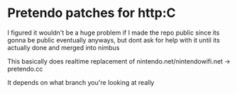 # Pretendo patches for http:C

I figured it wouldn't be a huge problem if I made the repo public since its gonna be public eventually anyways, but dont ask for help with it until its actually done and merged into nimbus


This basically does realtime replacement of nintendo.net/nintendowifi.net -> pretendo.cc

It depends on what branch you're looking at really
